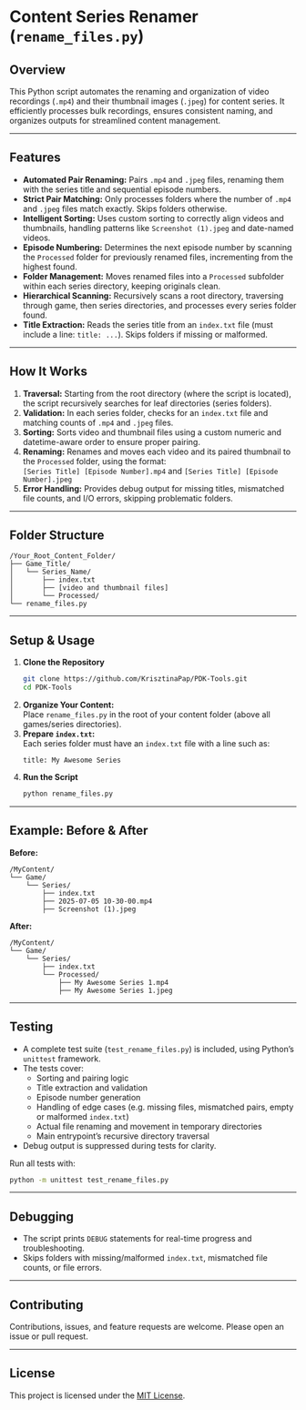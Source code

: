 # Content Series Renamer (`rename_files.py`)

## Overview

This Python script automates the renaming and organization of video recordings (`.mp4`) and their thumbnail images (`.jpeg`) for content series. It efficiently processes bulk recordings, ensures consistent naming, and organizes outputs for streamlined content management.

---

## Features

- **Automated Pair Renaming:** Pairs `.mp4` and `.jpeg` files, renaming them with the series title and sequential episode numbers.
- **Strict Pair Matching:** Only processes folders where the number of `.mp4` and `.jpeg` files match exactly. Skips folders otherwise.
- **Intelligent Sorting:** Uses custom sorting to correctly align videos and thumbnails, handling patterns like `Screenshot (1).jpeg` and date-named videos.
- **Episode Numbering:** Determines the next episode number by scanning the `Processed` folder for previously renamed files, incrementing from the highest found.
- **Folder Management:** Moves renamed files into a `Processed` subfolder within each series directory, keeping originals clean.
- **Hierarchical Scanning:** Recursively scans a root directory, traversing through game, then series directories, and processes every series folder found.
- **Title Extraction:** Reads the series title from an `index.txt` file (must include a line: `title: ...`). Skips folders if missing or malformed.

---

## How It Works

1. **Traversal:** Starting from the root directory (where the script is located), the script recursively searches for leaf directories (series folders).
2. **Validation:** In each series folder, checks for an `index.txt` file and matching counts of `.mp4` and `.jpeg` files.
3. **Sorting:** Sorts video and thumbnail files using a custom numeric and datetime-aware order to ensure proper pairing.
4. **Renaming:** Renames and moves each video and its paired thumbnail to the `Processed` folder, using the format:  
   `[Series Title] [Episode Number].mp4` and `[Series Title] [Episode Number].jpeg`
5. **Error Handling:** Provides debug output for missing titles, mismatched file counts, and I/O errors, skipping problematic folders.

---

## Folder Structure

```
/Your_Root_Content_Folder/
├── Game_Title/
│   └── Series_Name/
│       ├── index.txt
│       ├── [video and thumbnail files]
│       └── Processed/
└── rename_files.py
```

---

## Setup & Usage

1. **Clone the Repository**
    ```bash
    git clone https://github.com/KrisztinaPap/PDK-Tools.git
    cd PDK-Tools
    ```
2. **Organize Your Content:**  
   Place `rename_files.py` in the root of your content folder (above all games/series directories).
3. **Prepare `index.txt`:**  
   Each series folder must have an `index.txt` file with a line such as:
    ```
    title: My Awesome Series
    ```
4. **Run the Script**
    ```bash
    python rename_files.py
    ```

---

## Example: Before & After

**Before:**
```
/MyContent/
└── Game/
    └── Series/
        ├── index.txt
        ├── 2025-07-05 10-30-00.mp4
        ├── Screenshot (1).jpeg
```
**After:**
```
/MyContent/
└── Game/
    └── Series/
        ├── index.txt
        └── Processed/
            ├── My Awesome Series 1.mp4
            ├── My Awesome Series 1.jpeg
```

---

## Testing

- A complete test suite (`test_rename_files.py`) is included, using Python’s `unittest` framework.
- The tests cover:
    - Sorting and pairing logic
    - Title extraction and validation
    - Episode number generation
    - Handling of edge cases (e.g. missing files, mismatched pairs, empty or malformed `index.txt`)
    - Actual file renaming and movement in temporary directories
    - Main entrypoint’s recursive directory traversal
- Debug output is suppressed during tests for clarity.

Run all tests with:
```bash
python -m unittest test_rename_files.py
```

---

## Debugging

- The script prints `DEBUG` statements for real-time progress and troubleshooting.
- Skips folders with missing/malformed `index.txt`, mismatched file counts, or file errors.

---

## Contributing

Contributions, issues, and feature requests are welcome. Please open an issue or pull request.

---

## License

This project is licensed under the [MIT License](LICENSE).